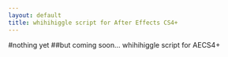 ```yaml
---
layout: default
title: whihihiggle script for After Effects CS4+
---
```

#nothing yet
##but coming soon…
whihihiggle script for AECS4+  